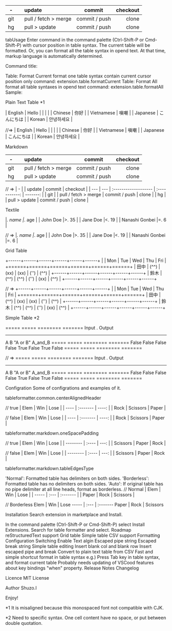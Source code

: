 
|  -  |     |        update        |    commit     | checkout |
| --- | --- | :------------------- | :-----------: | -------: |
| git |     | pull / fetch > merge | commit / push |    clone |
| hg  |     | pull > update        | commit / push |    clone |


tabUsage
Enter command in the command palette (Ctrl-Shift-P or Cmd-Shift-P) with cursor position in table syntax. The current table will be formatted. Or, you can format all the table syntax in opend text. At that time, markup language is automatically determined.

Command title:

Table: Format Current
format one table syntax contain current cursor position only
command: extension.table.formatCurrent
Table: Format All
format all table syntaxes in opend text
command: extension.table.formatAll
Sample:

Plain Text Table *1

| English  | Hello      | |            |            |
| Chinese  | 你好       | | Vietnamese | 嗔嘲       |
| Japanese | こんにちは | | Korean     | 안녕하세요 |

//=>
| English  | Hello      | |            |            |
| Chinese  | 你好       | | Vietnamese | 嗔嘲       |
| Japanese | こんにちは | | Korean     | 안녕하세요 |

Markdown

|  -  |     |        update        |    commit     | checkout |
| --- | --- | :------------------- | :-----------: | -------: |
| git |     | pull / fetch > merge | commit / push |    clone |
| hg  |     | pull > update        | commit / push |    clone |

// =>
|  -  |     |        update        |    commit     | checkout |
| --- | --- | :------------------- | :-----------: | -------: |
| git |     | pull / fetch > merge | commit / push |    clone |
| hg  |     | pull > update        | commit / push |    clone |

Textile

|_.      name      |_. age |
|   John Doe       |>.  35 |
|   Jane Doe       |<. 19  |
|   Nanashi Gonbei |=.  6  |

// =>
|_.      name      |_. age |
|   John Doe       |>.  35 |
|   Jane Doe       |<. 19  |
|   Nanashi Gonbei |=.  6  |

Grid Table

+------+------+------+------+------+------+
|      | Mon  | Tue  | Wed  | Thu  | Fri  |
+======+======+======+======+======+======+
| 田中 | (^^) | (xx) | (xx) | ('') | (^^) |
+------+------+------+------+------+------+
| 鈴木 | (^^) | (^^) | ('') | (xx) | (^^) |
+------+------+------+------+------+------+

// =>
+------+------+------+------+------+------+
|      | Mon  | Tue  | Wed  | Thu  | Fri  |
+======+======+======+======+======+======+
| 田中 | (^^) | (xx) | (xx) | ('') | (^^) |
+------+------+------+------+------+------+
| 鈴木 | (^^) | (^^) | ('') | (xx) | (^^) |
+------+------+------+------+------+------+

Simple Table *2

=====  =====  ========  =======
Input    .     Output
-----  -----  --------  -------
  A      B    "A or B"  A_and_B
=====  =====  ========  =======
False  False  False     False
True   False  True      False
=====  =====  ========  =======

// =>
=====  =====  ========  =======
Input    .     Output
-----  -----  --------  -------
  A      B    "A or B"  A_and_B
=====  =====  ========  =======
False  False  False     False
True   False  True      False
=====  =====  ========  =======

Configration
Some of configrations and examples of it.

tableformatter.common.centerAlignedHeader

// true
| Elem |   Win    | Lose  |
| ---- | :------- | ----: |
| Rock | Scissors | Paper |

// false
| Elem |   Win    | Lose  |
| ---- | :------- | ----: |
| Rock | Scissors | Paper |

tableformatter.markdown.oneSpacePadding

// true
|   Elem   |  Win  | Lose |
| -------- | :---- | ---: |
| Scissors | Paper | Rock |

// false
|   Elem   |  Win  | Lose |
| -------- | :---- | ---: |
| Scissors | Paper | Rock |

tableformatter.markdown.tableEdgesType

'Normal': Formatted table has delimiters on both sides.
'Borderless': Formatted table has no delimiters on both sides.
'Auto': If original table has no pipe delimiter at all line heads, format as borderless.
// Normal
| Elem  | Win  |   Lose   |
| ----- | :--- | :------- |
| Paper | Rock | Scissors |

// Borderless
Elem  | Win  |   Lose
----- | :--- | :-------
Paper | Rock | Scissors

Installation
Search extension in marketplace and Install.

In the command palette (Ctrl-Shift-P or Cmd-Shift-P) select Install Extensions.
Search for table formatter and select.
Roadmap
reStructuredText support
Grid table
Simple table
CSV support
Formatting
Configuration
Switching Enable Text algin
Escaped pipe string
Escaped break string
Simple table editing
Insert blank col and blank row
Insert escaped pipe and break
Convert to plain text table from CSV
Fast and simple shortcut format in table syntax
e.g.) Press Tab key in table syntax, and format current table
Probably needs updating of VSCood features about key bindings "when" property.
Release Notes
Changelog

Licence
MIT License

Author
Shuzo.I

Enjoy!

*1 It is misaligned because this monospaced font not compatible with CJK.

*2 Need to specific syntax. One cell content have no space, or put between double quotation.